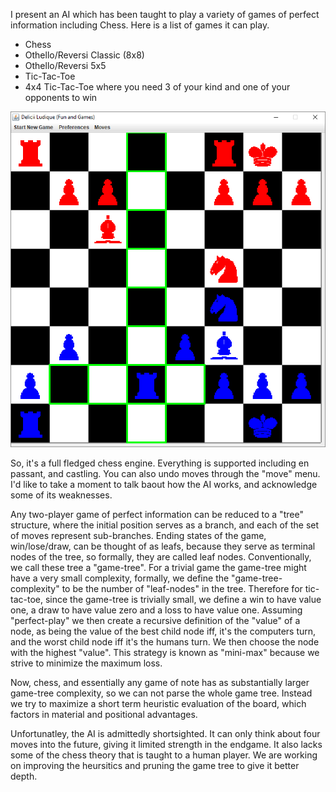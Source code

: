 I present an AI which has been taught to play a variety of games of perfect information including Chess. Here is a list of games it can play.

<ul>
<li>Chess</li>
<li>Othello/Reversi Classic (8x8)</li>
<li>Othello/Reversi 5x5</li>
<li>Tic-Tac-Toe</li>
<li>4x4 Tic-Tac-Toe where you need 3 of your kind and one of your opponents to win</li>
</ul>

![alt tag](https://github.com/rjhunjhunwala/AI/blob/master/Screenshot.gif)

So, it's a full fledged chess engine. Everything is supported including en passant, and castling. You can also undo moves through the "move" menu. I'd like to take a moment to talk baout how the AI works, and acknowledge some of its weaknesses.

Any two-player game of perfect information can be reduced to a "tree" structure, where the initial position serves as a branch, and each of the set of moves represent sub-branches. Ending states of the game, win/lose/draw, can be thought of as leafs, because they serve as terminal nodes of the tree, so formally, they are called leaf nodes. Conventionally, we call these tree a "game-tree". For a trivial game the game-tree might have a very small complexity, formally, we define the "game-tree-complexity" to be the number of "leaf-nodes" in the tree. Therefore for tic-tac-toe, since the game-tree is trivially small, we define a win to have value one, a draw to have value zero and a loss to have value one. Assuming "perfect-play" we then create a recursive definition of the "value" of a node, as being the value of the best child node iff, it's the computers turn, and the worst child node iff it's the humans turn. We then choose the node with the highest "value". This strategy is known as "mini-max" because we strive to minimize the maximum loss.

Now, chess, and essentially any game of note has as substantially larger game-tree complexity, so we can not parse the whole game tree. Instead we try to maximize a short term heuristic evaluation of the board, which factors in material and positional advantages.

Unfortunatley, the AI is admittedly shortsighted. It can only think about four moves into the future, giving it limited strength in the endgame. It also lacks some of the chess theory that is taught to a human player. We are working on improving the heursitics and pruning the game tree to give it better depth. 
